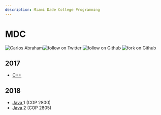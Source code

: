 ```yaml
---
description: Miami Dade College Programming
---
```


# MDC

![Carlos Abraham](https://19cah.com/badge.svg)![follow on Twitter](https://img.shields.io/twitter/follow/19cah.svg?style=social) ![follow on Github](https://img.shields.io/github/followers/19cah.svg?style=social&label=Follow) ![fork on Github](https://img.shields.io/github/forks/19cah/mdc.svg?style=social&label=Fork)

## 2017

* [C++](./)

## 2018

* [Java ](./)1 \(COP 2800\)
* [Java ](java-advanced.md)2 \(COP 2805\)

